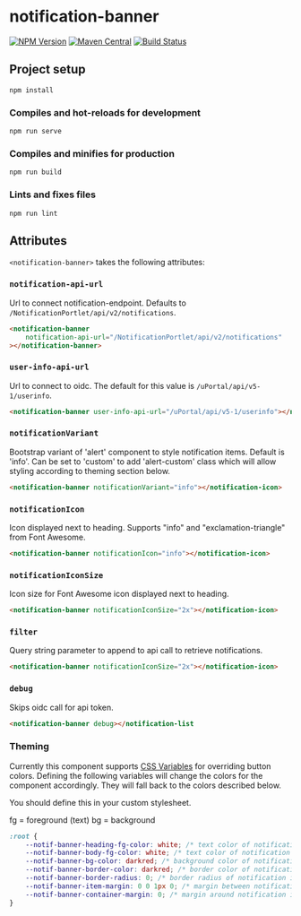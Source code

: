 # notification-banner

[![NPM Version](https://img.shields.io/npm/v/@uportal/notification-banner.svg)](https://www.npmjs.com/package/@uportal/notification-banner)
[![Maven Central](https://maven-badges.herokuapp.com/maven-central/org.webjars.npm/uportal__notification-banner/badge.svg)](https://maven-badges.herokuapp.com/maven-central/org.webjars.npm/uportal__notification-banner)
[![Build Status](https://travis-ci.com/uPortal-contrib/notification-web-components.svg?branch=master)](https://travis-ci.com/uPortal-contrib/notification-web-components)

## Project setup

```
npm install
```

### Compiles and hot-reloads for development

```
npm run serve
```

### Compiles and minifies for production

```
npm run build
```

### Lints and fixes files

```
npm run lint
```

## Attributes

`<notification-banner>` takes the following attributes:

### `notification-api-url`

Url to connect notification-endpoint. Defaults to `/NotificationPortlet/api/v2/notifications`.

```html
<notification-banner
    notification-api-url="/NotificationPortlet/api/v2/notifications"
></notification-banner>
```

### `user-info-api-url`

Url to connect to oidc. The default for this value is `/uPortal/api/v5-1/userinfo`.

```html
<notification-banner user-info-api-url="/uPortal/api/v5-1/userinfo"></notification-icon>
```

### `notificationVariant`

Bootstrap variant of 'alert' component to style notification items. Default is 'info'. Can be set to 'custom' to add 'alert-custom' class which will allow styling according to theming section below.

```html
<notification-banner notificationVariant="info"></notification-icon>
```

### `notificationIcon`

Icon displayed next to heading. Supports "info" and "exclamation-triangle" from Font Awesome.

```html
<notification-banner notificationIcon="info"></notification-icon>
```

### `notificationIconSize`

Icon size for Font Awesome icon displayed next to heading.

```html
<notification-banner notificationIconSize="2x"></notification-icon>
```

### `filter`

Query string parameter to append to api call to retrieve notifications.

```html
<notification-banner notificationIconSize="2x"></notification-icon>
```

### `debug`

Skips oidc call for api token.

```html
<notification-banner debug></notification-list
```

### Theming

Currently this component supports [CSS Variables](https://developer.mozilla.org/en-US/docs/Web/CSS/Using_CSS_variables) for overriding button colors. Defining the following variables will change the colors for the component accordingly. They will fall back to the colors described below.

You should define this in your custom stylesheet.

fg = foreground (text)
bg = background

```css
:root {
    --notif-banner-heading-fg-color: white; /* text color of notification item heading */
    --notif-banner-body-fg-color: white; /* text color of notification item body  */
    --notif-banner-bg-color: darkred; /* background color of notification items */
    --notif-banner-border-color: darkred; /* border color of notification items */
    --notif-banner-border-radius: 0; /* border radius of notification items */
    --notif-banner-item-margin: 0 0 1px 0; /* margin between notification items */
    --notif-banner-container-margin: 0; /* margin around notification item list */
}
```
